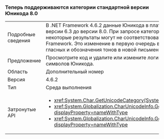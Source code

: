 ### <a name="unicode-standard-version-80-categories-now-supported"></a>Теперь поддерживаются категории стандартной версии Юникода 8.0

|   |   |
|---|---|
|Подробные сведения|В .NET Framework 4.6.2 данные Юникода в платформе были обновлены со стандартной версии 6.3 до версии 8.0.  При запросе категории символов Юникода в .NET Framework 4.6.2 некоторые результаты могут не соответствовать результатам в предыдущих версиях .NET Framework.  Это изменение в первую очередь влияет на слоги языка чероки, а также знаки гласных и обозначения тонов в новой письменности Тай-Лю.|
|Предложение|Просмотрите код и удалите или измените логику, зависящую от жестко заданных категорий символов Юникода.|
|Область|Дополнительный номер|
|Версия|4.6.2|
|Тип|Среда выполнения|
|Затронутые API|<ul><li><xref:System.Char.GetUnicodeCategory(System.Char)?displayProperty=nameWithType></li><li><xref:System.Globalization.CharUnicodeInfo.GetUnicodeCategory(System.Char)?displayProperty=nameWithType></li><li><xref:System.Globalization.CharUnicodeInfo.GetUnicodeCategory(System.String,System.Int32)?displayProperty=nameWithType></li></ul>|

